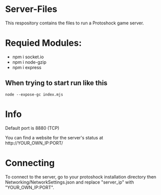 # Server-Files
This respository contains the files to run a Protoshock game server.

# Requied Modules:
- npm i socket.io
- npm i node-gzip
- npm i express

## When trying to start run like this
```
node --expose-gc index.mjs
```
# Info
Default port is 8880 (TCP)

You can find a website for the server's status at http://YOUR_OWN_IP:PORT/

# Connecting

To connect to the server, go to your protoshock installation directory then Networking/NetworkSettings.json and replace "server_ip" with "YOUR_OWN_IP:PORT".

